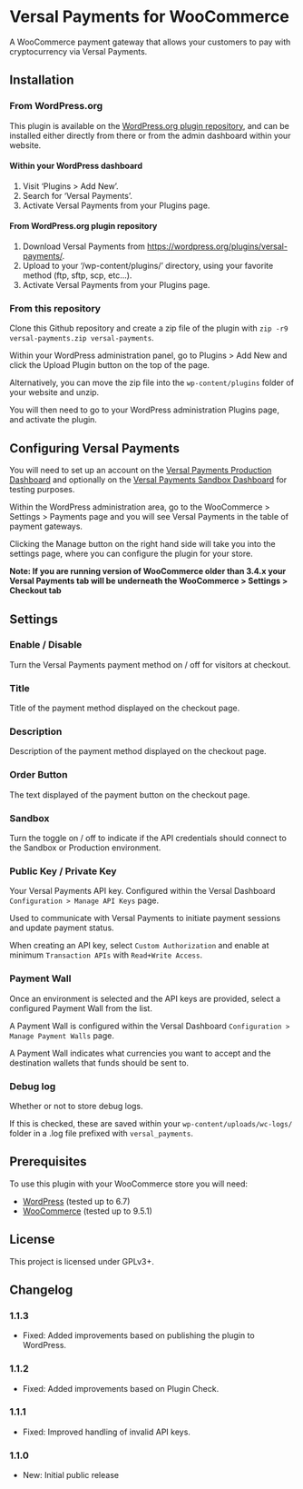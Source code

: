 # Versal Payments for WooCommerce

A WooCommerce payment gateway that allows your customers to pay with cryptocurrency via Versal Payments.

## Installation

### From WordPress.org

This plugin is available on the [WordPress.org plugin repository], and can be installed either directly from there or from the admin dashboard within your website.

#### Within your WordPress dashboard

1. Visit ‘Plugins > Add New’.
2. Search for ‘Versal Payments’.
3. Activate Versal Payments from your Plugins page.

#### From WordPress.org plugin repository

1. Download Versal Payments from <https://wordpress.org/plugins/versal-payments/>.
2. Upload to your ‘/wp-content/plugins/’ directory, using your favorite method (ftp, sftp, scp, etc...).
3. Activate Versal Payments from your Plugins page.

### From this repository

Clone this Github repository and create a zip file of the plugin with `zip -r9 versal-payments.zip versal-payments`.

Within your WordPress administration panel, go to Plugins > Add New and click the Upload Plugin button on the top of the page.

Alternatively, you can move the zip file into the `wp-content/plugins` folder of your website and unzip.

You will then need to go to your WordPress administration Plugins page, and activate the plugin.

## Configuring Versal Payments

You will need to set up an account on the [Versal Payments Production Dashboard] and optionally on the [Versal Payments Sandbox Dashboard] for testing purposes.

Within the WordPress administration area, go to the WooCommerce > Settings > Payments page and you will see Versal Payments in the table of payment gateways.

Clicking the Manage button on the right hand side will take you into the settings page, where you can configure the plugin for your store.

**Note: If you are running version of WooCommerce older than 3.4.x your Versal Payments tab will be underneath the WooCommerce > Settings > Checkout tab**

## Settings

### Enable / Disable

Turn the Versal Payments payment method on / off for visitors at checkout.

### Title

Title of the payment method displayed on the checkout page.

### Description

Description of the payment method displayed on the checkout page.

### Order Button

The text displayed of the payment button on the checkout page.

### Sandbox

Turn the toggle on / off to indicate if the API credentials should connect to the Sandbox or Production environment.

### Public Key / Private Key

Your Versal Payments API key. Configured within the Versal Dashboard `Configuration > Manage API Keys` page.

Used to communicate with Versal Payments to initiate payment sessions and update payment status.

When creating an API key, select `Custom Authorization` and enable at minimum `Transaction APIs` with `Read+Write Access`.

### Payment Wall

Once an environment is selected and the API keys are provided, select a configured Payment Wall from the list.

A Payment Wall is configured within the Versal Dashboard `Configuration > Manage Payment Walls` page.

A Payment Wall indicates what currencies you want to accept and the destination wallets that funds should be sent to.

### Debug log

Whether or not to store debug logs.

If this is checked, these are saved within your `wp-content/uploads/wc-logs/` folder in a .log file prefixed with `versal_payments`.

## Prerequisites

To use this plugin with your WooCommerce store you will need:

* [WordPress] (tested up to 6.7)
* [WooCommerce] (tested up to 9.5.1)

## License

This project is licensed under GPLv3+.

## Changelog

### 1.1.3

* Fixed: Added improvements based on publishing the plugin to WordPress.

### 1.1.2

* Fixed: Added improvements based on Plugin Check.

### 1.1.1

* Fixed: Improved handling of invalid API keys.

### 1.1.0

* New: Initial public release

[Versal Payments Production Dashboard]: <https://dashboard.versal.money/>
[Versal Payments Sandbox Dashboard]: <https://sandbox.versal.money/>
[WooCommerce]: <https://woocommerce.com/>
[WordPress]: <https://wordpress.org/>
[WordPress.org plugin repository]: <https://wordpress.org/plugins/versal-payments/>